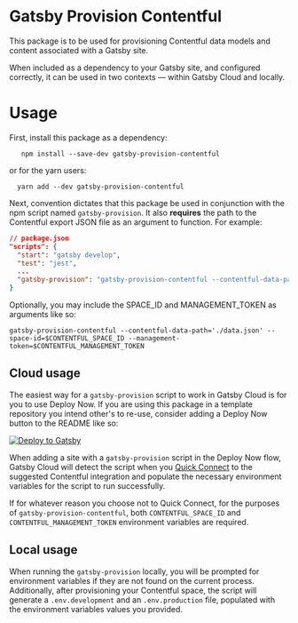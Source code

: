 # Gatsby Provision Contentful

This package is to be used for provisioning Contentful data models and content associated with a Gatsby site.

When included as a dependency to your Gatsby site, and configured correctly, it can be used in two contexts — within Gatsby Cloud and locally.

# Usage

First, install this package as a dependency:

```shell
   npm install --save-dev gatsby-provision-contentful
```

or for the yarn users:

```shell
  yarn add --dev gatsby-provision-contentful
```

Next, convention dictates that this package be used in conjunction with the npm script named `gatsby-provision`. It also **requires** the path to the Contentful export JSON file as an argument to function. For example:

```json
// package.json
"scripts": {
  "start": "gatsby develop",
  "test": "jest",
  ...
  "gatsby-provision": "gatsby-provision-contentful --contentful-data-path='./data.json'"
}
```

Optionally, you may include the SPACE_ID and MANAGEMENT_TOKEN as arguments like so:

`gatsby-provision-contentful --contentful-data-path='./data.json' --space-id=$CONTENTFUL_SPACE_ID --management-token=$CONTENTFUL_MANAGEMENT_TOKEN`

## Cloud usage

The easiest way for a `gatsby-provision` script to work in Gatsby Cloud is for you to use Deploy Now. If you are using this package in a template repository you intend other's to re-use, consider adding a Deploy Now button to the README like so:

[![Deploy to Gatsby](https://www.gatsbyjs.com/deploynow.png "Deploy to Gatsby")](https://www.gatsbyjs.com/dashboard/deploynow?url={YOUR_GITHUB_REPO_URL})

When adding a site with a `gatsby-provision` script in the Deploy Now flow, Gatsby Cloud will detect the script when you [Quick Connect](https://support.gatsbyjs.com/hc/en-us/articles/1500000965601-Connecting-to-Contentful-with-Quick-Connect) to the suggested Contentful integration and populate the necessary environment variables for the script to run successfully.

If for whatever reason you choose not to Quick Connect, for the purposes of `gatsby-provision-contentful`, both `CONTENTFUL_SPACE_ID` and `CONTENTFUL_MANAGEMENT_TOKEN` environment variables are required.

## Local usage

When running the `gatsby-provision` locally, you will be prompted for environment variables if they are not found on the current process. Additionally, after provisioning your Contentful space, the script will generate a `.env.development` and an `.env.production` file, populated with the environment variables values you provided.
